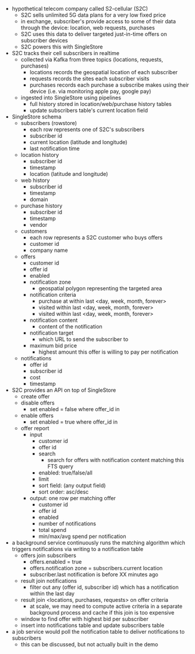 - hypothetical telecom company called S2-cellular (S2C)
    - S2C sells unlimited 5G data plans for a very low fixed price
    - in exchange, subscriber's provide access to some of their data through the device: location, web requests, purchases
    - S2C uses this data to deliver targeted just-in-time offers on subscriber devices
    - S2C powers this with SingleStore
- S2C tracks their cell subscribers in realtime
    - collected via Kafka from three topics (locations, requests, purchases)
        - locations records the geospatial location of each subscriber
        - requests records the sites each subscriber visits
        - purchases records each purchase a subscribe makes using their device (i.e. via monitoring apple pay, google pay)
    - ingested into SingleStore using pipelines
        - full history stored in location/web/purchase history tables
        - update subscribers table's current location field
- SingleStore schema
    - subscribers (rowstore)
        - each row represents one of S2C's subscribers
        - subscriber id
        - current location (latitude and longitude)
        - last notification time
    - location history
        - subscriber id
        - timestamp
        - location (latitude and longitude)
    - web history
        - subscriber id
        - timestamp
        - domain
    - purchase history
        - subscriber id
        - timestamp
        - vendor
    - customers
        - each row represents a S2C customer who buys offers
        - customer id
        - company name
    - offers
        - customer id
        - offer id
        - enabled
        - notification zone
            - geospatial polygon representing the targeted area
        - notification criteria
            - purchase at <company> within last <day, week, month, forever>
            - visited <polygon> within last <day, week, month, forever>
            - visited <domain> within last <day, week, month, forever>
        - notification content
            - content of the notification
        - notification target
            - which URL to send the subscriber to
        - maximum bid price
            - highest amount this offer is willing to pay per notification
    - notifications
        - offer id
        - subscriber id
        - cost
        - timestamp
- S2C provides an API on top of SingleStore
    - create offer
    - disable offers
        - set enabled = false where offer_id in <list of ids>
    - enable offers
        - set enabled = true where offer_id in <list of ids>
    - offer report
        - input
            - customer id
            - offer id
            - search
                - search for offers with notification content matching this FTS query
            - enabled: true/false/all
            - limit
            - sort field: (any output field)
            - sort order: asc/desc
        - output: one row per matching offer
            - customer id
            - offer id
            - enabled
            - number of notifications
            - total spend
            - min/max/avg spend per notification
- a background service continuously runs the matching algorithm which triggers notifications via writing to a notification table
    - offers join subscribers
        - offers.enabled = true
        - offers.notification zone = subscribers.current location
        - subscriber.last notification is before XX minutes ago
    - result join notifications
        - filter out any (offer id, subscriber id) which has a notification within the last day
    - result join <locations, purchases, requests> on offer criteria
        - at scale, we may need to compute active criteria in a separate background process and cache if this join is too expensive
    - window to find offer with highest bid per subscriber
    - insert into notifications table and update subscribers table
- a job service would poll the notification table to deliver notifications to subscribers
    - this can be discussed, but not actually built in the demo
